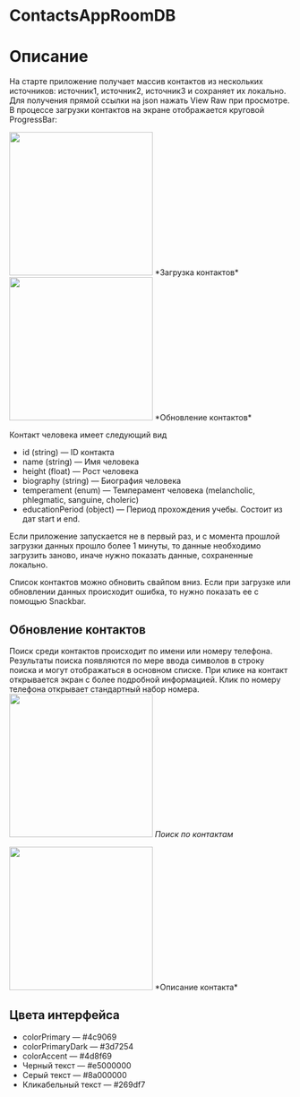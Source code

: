# ContactsAppRoomDB
# Описание

На старте приложение получает массив контактов из нескольких источников: источник1, источник2, источник3 и сохраняет их локально. Для получения прямой ссылки на json нажать View Raw при просмотре.
В процессе загрузки контактов на экране отображается круговой ProgressBar:

<img src="https://github.com/StasonicK/ContactsAppRoomDB/blob/develop/read%20me/load_data.jpeg" width="256">
*Загрузка контактов*

<img src="https://github.com/StasonicK/ContactsAppRoomDB/blob/develop/read%20me/show_data.jpeg" width="256">
*Обновление контактов*

Контакт человека имеет следующий вид

* id (string) — ID контакта
* name (string) — Имя человека
* height (float) — Рост человека
* biography (string) — Биография человека
* temperament (enum) — Темперамент человека (melancholic, phlegmatic, sanguine, choleric)
* educationPeriod (object) — Период прохождения учебы. Состоит из дат start и end.

Если приложение запускается не в первый раз, и с момента прошлой загрузки данных прошло более 1 минуты, то данные необходимо загрузить заново, иначе нужно показать данные, сохраненные локально.

Список контактов можно обновить свайпом вниз. Если при загрузке или обновлении данных происходит ошибка, то нужно показать ее с помощью Snackbar.

## Обновление контактов

Поиск среди контактов происходит по имени или номеру телефона. Результаты поиска появляются по мере ввода символов в строку поиска и могут отображаться в основном списке. При клике на контакт открывается экран с более подробной информацией. Клик по номеру телефона открывает стандартный набор номера.
<img src="https://github.com/StasonicK/ContactsAppRoomDB/blob/develop/read%20me/show_query.jpeg" width="256">
*Поиск по контактам*

<img src="https://github.com/StasonicK/ContactsAppRoomDB/blob/develop/read%20me/show_contact.jpeg" width="256">
*Описание контакта*

## Цвета интерфейса
* colorPrimary — #4c9069
* colorPrimaryDark — #3d7254
* colorAccent — #4d8f69
* Черный текст — #e5000000
* Серый текст — #8a000000
* Кликабельный текст — #269df7
